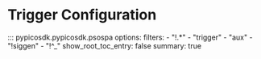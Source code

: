 # Trigger Configuration

::: pypicosdk.pypicosdk.psospa
    options:
        filters:
        - "!.*"
        - "trigger"
        - "aux"
        - "!siggen"
        - "!^_"
        show_root_toc_entry: false
        summary: true
